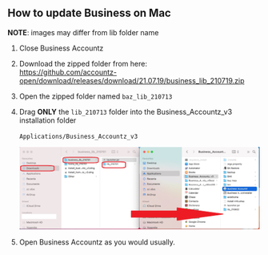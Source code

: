 ## How to update Business on Mac

**NOTE**: images may differ from lib folder name

1. Close Business Accountz
2. Download the zipped folder from here:    
   <https://github.com/accountz-open/download/releases/download/21.07.19/business_lib_210719.zip>   
3. Open the zipped folder named `baz_lib_210713`
4. Drag **ONLY** the `lib_210713` folder into the Business_Accountz_v3 installation folder   
  
   `Applications/Business_Accountz_v3`  
     
    ![baz update lib mac](baz-update-lib-mac.jpg)

5. Open Business Accountz as you would usually.

